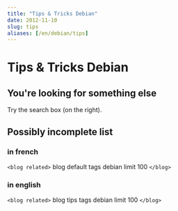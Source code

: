 ```yaml
---
title: "Tips & Tricks Debian"
date: 2012-11-10
slug: tips
aliases: [/en/debian/tips]
---
```

# Tips & Tricks Debian

## You're looking for something else
Try the search box (on the right).

## Possibly incomplete list

### in french

`<blog related>`
  blog   default
  tags   debian
  limit 100
`</blog>`

### in english

`<blog related>`
  blog   tips
  tags   debian
  limit 100
`</blog>`

